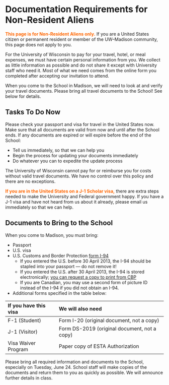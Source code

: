 # Documentation Requirements for Non-Resident Aliens

<span style="color: #FF6600; font-weight: bold;">This page is for Non-Resident Aliens only.</span>
If you are a United States citizen or permanent resident or member of the UW&ndash;Madison community,
this page does not apply to you.

For the University of Wisconsin to pay for your travel, hotel, or meal expenses,
we must have certain personal information from you.
We collect as little information as possible and do not share it except with University staff who need it.
Most of what we need comes from the online form you completed after accepting our invitation to attend.

When you come to the School in Madison, we will need to look at and verify your travel documents.
Please bring all travel documents to the School!
See below for details.

## Tasks To Do Now

Please check your passport and visa for travel in the United States now.
Make sure that all documents are valid from now and until after the School ends.
If any documents are expired or will expire before the end of the School:

-   Tell us immediately, so that we can help you
-   Begin the process for updating your documents immediately
-   Do whatever you can to expedite the update process

The University of Wisconsin cannot pay for or reimburse you for costs without valid travel documents.
We have no control over this policy and there are no exceptions.

<span style="color: #FF6600; font-weight: bold;">If you are in the United States on a J-1 Scholar visa,</span>
there are extra steps needed to make the University and Federal government happy.
If you have a J-1 visa and have not heard from us about it already, please email us immediately so that we can help.

## Documents to Bring to the School

When you come to Madison, you must bring:

-   Passport
-   U.S. visa
-   U.S. Customs and Border Protection [form I-94](https://www.cbp.gov/travel/international-visitors/i-94)
    -   If you entered the U.S. before 30 April 2013, the I-94 should be stapled into your passport — do not remove it!
    -   If you entered the U.S. after 30 April 2013, the I-94 is stored electronically;
        [you can request a copy to print from CBP](https://i94.cbp.dhs.gov/I94/#/recent-search)
    -   If you are Canadian, you may use a second form of picture ID instead of the I-94 if you did not obtain an I-94.
-   Additional forms specified in the table below:

| If you have this visa | We will also need                            |
|:----------------------|:---------------------------------------------|
| F-1 (Student)         | Form I-20 (original document, not a copy)    |
| J-1 (Visitor)         | Form DS-2019 (original document, not a copy) |
| Visa Waiver Program   | Paper copy of ESTA Authorization             |

Please bring all required information and documents to the School, especially on Tuesday, June 24.
School staff will make copies of the documents and return them to you as quickly as possible.
We will announce further details in class.
